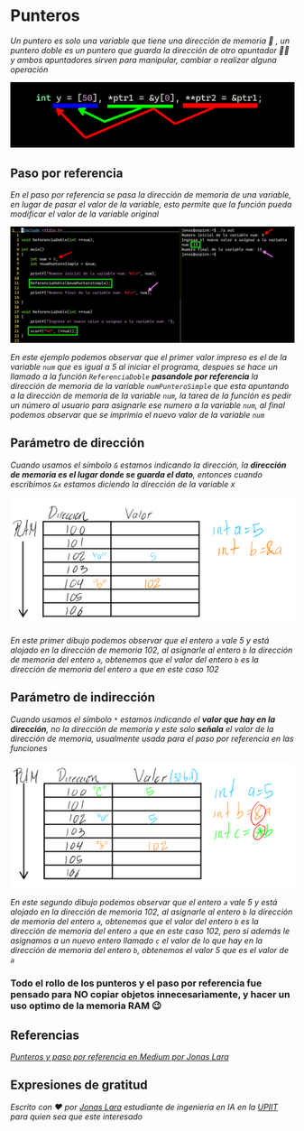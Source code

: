 # Punteros

_Un puntero es solo una variable que tiene una dirección de memoria 🎈 , un puntero doble es un puntero que guarda la dirección de otro apuntador 🎈🎈 y ambos apuntadores sirven para manipular, cambiar o realizar alguna operación_

![P](/00.-Sources/Images/Ptr.png)

## Paso por referencia

_En el paso por referencia se pasa la dirección de memoria de una variable, en lugar de pasar el valor de la variable, esto permite que la función pueda modificar el valor de la variable original_

![PR](/00.-Sources/Images/PR.png)

_En este ejemplo podemos observar que el primer valor impreso es el de la variable `num` que es igual a 5 al iniciar el programa, despues se hace un llamado a la función `ReferenciaDoble` **pasandole por referencia** la dirección de memoria de la variable `numPunteroSimple` que esta apuntando a la dirección de memoria de la variable `num`, la tarea de la función es pedir un número al usuario para asignarle ese numero a la variable `num`, al final podemos observar que se imprimio el nuevo valor de la variable `num`_

## Parámetro de dirección

_Cuando usamos el símbolo `&` estamos indicando la dirección, la **dirección de memoria es el lugar donde se guarda el dato**, entonces cuando escribimos `&x` estamos diciendo la dirección de la variable x_

![PD](/00.-Sources/Images/PD.png)

_En este primer dibujo podemos observar que el entero `a` vale 5 y está alojado en la dirección de memoria 102, al asignarle al entero `b` la dirección de memoria del entero `a`, obtenemos que el valor del entero `b` es la dirección de memoria del entero `a` que en este caso 102_

## Parámetro de indirección

_Cuando usamos el símbolo `*` estamos indicando el **valor que hay en la dirección**, no la dirección de memoria y este solo **señala** el valor de la dirección de memoria, usualmente usada para el paso por referencia en las funciones_

![PI](/00.-Sources/Images/PI1.png)

_En este segundo dibujo podemos observar que el entero `a` vale 5 y está alojado en la dirección de memoria 102, al asignarle al entero `b` la dirección de memoria del entero `a`, obtenemos que el valor del entero `b` es la dirección de memoria del entero `a`  que en este caso 102, pero si además le asignamos a un nuevo entero llamado `c` el valor de lo que hay en la dirección de memoria del entero `b`, obtenemos el valor 5 que es el valor de `a`_

### Todo el rollo de los punteros y el paso por referencia fue pensado para NO copiar objetos innecesariamente, y hacer un uso optimo de la memoria RAM 😉

## Referencias

_[Punteros y paso por referencia en Medium por Jonas Lara](https://medium.com/@jonas_lara/punteros-y-paso-por-referencia-4e4d52370b66)_


## Expresiones de gratitud

_Escrito con ❤️ por [Jonas Lara](https://www.linkedin.com/in/jonas1ara/) estudiante de ingeniería en IA en la [UPIIT](https://www.upiit.ipn.mx/) para quien sea que este interesado_
